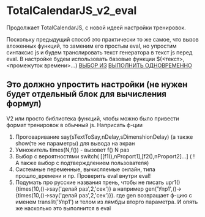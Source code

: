 # TotalCalendarJS_v2_eval
Продолжает TotalCalendarJS, с новой идеей настройки тренировок.

Поскольку предыдущий способ это практически то же самое, что вызов вложенных функций, то заменим его простым eval, но упростим синтаксис js и будем транслировать текст генератора в текст js перед eval. В настройке будем использовать базовые функции 
$(<текст>,<промежуток времени>...)
[ВЫБОР ИЗ]([...],[КАК](...))
[ВЫПОЛНИТЬ ОДНОВРЕМЕННО]([<>,<>...])

Это должно упростить настройки (не нужен будет отдельный блок для вычисления формул)
---------------------------------------
V2
или просто библиотека функций, чтобы можно было привести формат тренировок в обычный js.
Наприсать ф-ции
1) Проговаривание say(sTextToSay,nDelay,sDimenshionDelay)  (а также show(те же параметры) для вывода на экран 
2) Умножитель times(N,f()) -  вызовет f() N раз
3) Выбор с вероятностями switch( [[f1(),nProport1],[f2(),nProport2]...]  ( ! А также выбор с подтверждлением пользователя)
4) Системные переменные, вычисляемые онлайн, типа прошло_времени и пр. Проверить eval внутри eval!
5) Подумать про русские названия трень, чтобы не писать upr1(){times(10,()->say('делай раз',2,'сек')} а например gen('Упр1',()->{times(10,()->say('делай раз',2,'сек')}). где gen возвращает ф-цию с именем translit('Упр1') и телом из лямбды вторго параметра. И опять же насколько это выполнится в eval

